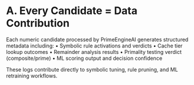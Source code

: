# A. Every Candidate = Data Contribution

Each numeric candidate processed by PrimeEngineAI generates structured metadata including:
• Symbolic rule activations and verdicts
• Cache tier lookup outcomes
• Remainder analysis results
• Primality testing verdict (composite/prime)
• ML scoring output and decision confidence

These logs contribute directly to symbolic tuning, rule pruning, and ML retraining workflows.

